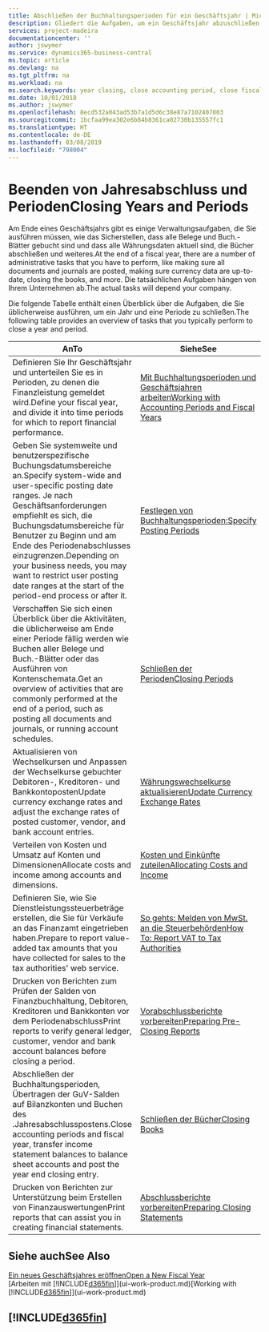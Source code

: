 ```yaml
---
title: Abschließen der Buchhaltungsperioden für ein Geschäftsjahr | Microsoft Docs
description: Gliedert die Aufgaben, um ein Geschäftsjahr abzuschließen oder Buchhaltungsperiode, beispielsweise der Belege und die Buch.-Blätter sind vergewissernd gebucht überprüfend und Bankguthaben.
services: project-madeira
documentationcenter: ''
author: jswymer
ms.service: dynamics365-business-central
ms.topic: article
ms.devlang: na
ms.tgt_pltfrm: na
ms.workload: na
ms.search.keywords: year closing, close accounting period, close fiscal year, bank account detailed trial balance
ms.date: 10/01/2018
ms.author: jswymer
ms.openlocfilehash: 8ecd532a043ad53b7a1d5d6c38e87a7102407003
ms.sourcegitcommit: 1bcfaa99ea302e6b84b8361ca02730b135557fc1
ms.translationtype: HT
ms.contentlocale: de-DE
ms.lasthandoff: 03/08/2019
ms.locfileid: "798004"
---
```

# <a name="closing-years-and-periods"></a><span data-ttu-id="4c822-103">Beenden von Jahresabschluss und Perioden</span><span class="sxs-lookup"><span data-stu-id="4c822-103">Closing Years and Periods</span></span>
<span data-ttu-id="4c822-104">Am Ende eines Geschäftsjahrs gibt es einige Verwaltungsaufgaben, die Sie ausführen müssen, wie das Sicherstellen, dass alle Belege und Buch.-Blätter gebucht sind und dass alle Währungsdaten aktuell sind, die Bücher abschließen und weiteres.</span><span class="sxs-lookup"><span data-stu-id="4c822-104">At the end of a fiscal year, there are a number of administrative tasks that you have to perform, like making sure all documents and journals are posted, making sure currency data are up-to-date, closing the books, and more.</span></span> <span data-ttu-id="4c822-105">Die tatsächlichen Aufgaben hängen von Ihrem Unternehmen ab.</span><span class="sxs-lookup"><span data-stu-id="4c822-105">The actual tasks will depend your company.</span></span>

<span data-ttu-id="4c822-106">Die folgende Tabelle enthält einen Überblick über die Aufgaben, die Sie üblicherweise ausführen, um ein Jahr und eine Periode zu schließen.</span><span class="sxs-lookup"><span data-stu-id="4c822-106">The following table provides an overview of tasks that you typically perform to close a year and period.</span></span>

| <span data-ttu-id="4c822-107">An</span><span class="sxs-lookup"><span data-stu-id="4c822-107">To</span></span> | <span data-ttu-id="4c822-108">Siehe</span><span class="sxs-lookup"><span data-stu-id="4c822-108">See</span></span> |
| --- | --- |
| <span data-ttu-id="4c822-109">Definieren Sie Ihr Geschäftsjahr und unterteilen Sie es in Perioden, zu denen die Finanzleistung gemeldet wird.</span><span class="sxs-lookup"><span data-stu-id="4c822-109">Define your fiscal year, and divide it into time periods for which to report financial performance.</span></span> | [<span data-ttu-id="4c822-110">Mit Buchhaltungsperioden und Geschäftsjahren arbeiten</span><span class="sxs-lookup"><span data-stu-id="4c822-110">Working with Accounting Periods and Fiscal Years</span></span>](finance-accounting-periods-and-fiscal-years.md)|
| <span data-ttu-id="4c822-111">Geben Sie systemweite und benutzerspezifische Buchungsdatumsbereiche an.</span><span class="sxs-lookup"><span data-stu-id="4c822-111">Specify system-wide and user-specific posting date ranges.</span></span> <span data-ttu-id="4c822-112">Je nach Geschäftsanforderungen empfiehlt es sich, die Buchungsdatumsbereiche für Benutzer zu Beginn und am Ende des Periodenabschlusses einzugrenzen.</span><span class="sxs-lookup"><span data-stu-id="4c822-112">Depending on your business needs, you may want to restrict user posting date ranges at the start of the period-end process or after it.</span></span> |[<span data-ttu-id="4c822-113">Festlegen von Buchhaltungsperioden:</span><span class="sxs-lookup"><span data-stu-id="4c822-113">Specify Posting Periods</span></span>](finance-how-specify-posting-periods.md) |
| <span data-ttu-id="4c822-114">Verschaffen Sie sich einen Überblick über die Aktivitäten, die üblicherweise am Ende einer Periode fällig werden wie Buchen aller Belege und Buch.-Blätter oder das Ausführen von Kontenschemata.</span><span class="sxs-lookup"><span data-stu-id="4c822-114">Get an overview of activities that are commonly performed at the end of a period, such as posting all documents and journals, or running account schedules.</span></span> |[<span data-ttu-id="4c822-115">Schließen der Perioden</span><span class="sxs-lookup"><span data-stu-id="4c822-115">Closing Periods</span></span>](year-how-complete-period-end-processes.md) |
| <span data-ttu-id="4c822-116">Aktualisieren von Wechselkursen und Anpassen der Wechselkurse gebuchter Debitoren-, Kreditoren- und Bankkontoposten</span><span class="sxs-lookup"><span data-stu-id="4c822-116">Update currency exchange rates and adjust the exchange rates of posted customer, vendor, and bank account entries.</span></span> |[<span data-ttu-id="4c822-117">Währungswechselkurse aktualisieren</span><span class="sxs-lookup"><span data-stu-id="4c822-117">Update Currency Exchange Rates</span></span>](finance-how-update-currencies.md) |
| <span data-ttu-id="4c822-118">Verteilen von Kosten und Umsatz auf Konten und Dimensionen</span><span class="sxs-lookup"><span data-stu-id="4c822-118">Allocate costs and income among accounts and dimensions.</span></span> |[<span data-ttu-id="4c822-119">Kosten und Einkünfte zuteilen</span><span class="sxs-lookup"><span data-stu-id="4c822-119">Allocating Costs and Income</span></span>](year-allocate-costs-income.md) |
| <span data-ttu-id="4c822-120">Definieren Sie, wie Sie Dienstleistungssteuerbeträge erstellen, die Sie für Verkäufe an das Finanzamt eingetrieben haben.</span><span class="sxs-lookup"><span data-stu-id="4c822-120">Prepare to report value-added tax amounts that you have collected for sales to the tax authorities' web service.</span></span> |[<span data-ttu-id="4c822-121">So gehts: Melden von MwSt. an die Steuerbehörden</span><span class="sxs-lookup"><span data-stu-id="4c822-121">How To: Report VAT to Tax Authorities</span></span>](finance-how-report-vat.md)|
| <span data-ttu-id="4c822-122">Drucken von Berichten zum Prüfen der Salden von Finanzbuchhaltung, Debitoren, Kreditoren und Bankkonten vor dem Periodenabschluss</span><span class="sxs-lookup"><span data-stu-id="4c822-122">Print reports to verify general ledger, customer, vendor and bank account balances before closing a period.</span></span> |[<span data-ttu-id="4c822-123">Vorabschlussberichte vorbereiten</span><span class="sxs-lookup"><span data-stu-id="4c822-123">Preparing Pre-Closing Reports</span></span>](year-prepare-preclose-reports.md) |
| <span data-ttu-id="4c822-124">Abschließen der Buchhaltungsperioden, Übertragen der GuV-Salden auf Bilanzkonten und Buchen des .Jahresabschlusspostens.</span><span class="sxs-lookup"><span data-stu-id="4c822-124">Close accounting periods and fiscal year, transfer income statement balances to balance sheet accounts and post the year end closing entry.</span></span> |[<span data-ttu-id="4c822-125">Schließen der Bücher</span><span class="sxs-lookup"><span data-stu-id="4c822-125">Closing Books</span></span>](year-close-books.md) |
| <span data-ttu-id="4c822-126">Drucken von Berichten zur Unterstützung beim Erstellen von Finanzauswertungen</span><span class="sxs-lookup"><span data-stu-id="4c822-126">Print reports that can assist you in creating financial statements.</span></span> |[<span data-ttu-id="4c822-127">Abschlussberichte vorbereiten</span><span class="sxs-lookup"><span data-stu-id="4c822-127">Preparing Closing Statements</span></span>](year-prepare-close-statement.md) |

## <a name="see-also"></a><span data-ttu-id="4c822-128">Siehe auch</span><span class="sxs-lookup"><span data-stu-id="4c822-128">See Also</span></span>
[<span data-ttu-id="4c822-129">Ein neues Geschäftsjahres eröffnen</span><span class="sxs-lookup"><span data-stu-id="4c822-129">Open a New Fiscal Year</span></span>](finance-how-open-new-fiscal-year.md)  
<span data-ttu-id="4c822-130">[Arbeiten mit [!INCLUDE[d365fin](includes/d365fin_md.md)]](ui-work-product.md)</span><span class="sxs-lookup"><span data-stu-id="4c822-130">[Working with [!INCLUDE[d365fin](includes/d365fin_md.md)]](ui-work-product.md)</span></span>

## [!INCLUDE[d365fin](includes/free_trial_md.md)]  
 
